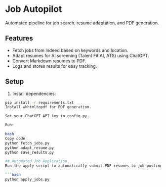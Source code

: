 # Job Autopilot

Automated pipeline for job search, resume adaptation, and PDF generation.

## Features
- Fetch jobs from Indeed based on keywords and location.
- Adapt resumes for AI screening (Talent Fit AI, ATS) using ChatGPT.
- Convert Markdown resumes to PDF.
- Logs and stores results for easy tracking.

## Setup
1. Install dependencies:
```bash
pip install -r requirements.txt
Install wkhtmltopdf for PDF generation.

Set your ChatGPT API key in config.py.

Run:

bash
Copy code
python fetch_jobs.py
python adapt_resume.py
python save_results.py

## Automated Job Application
Run the apply script to automatically submit PDF resumes to job postings (example: Indeed):

```bash
python apply_jobs.py
